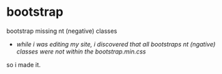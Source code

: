 # bootstrap
bootstrap missing nt (negative) classes

- *while i was editing my site, i discovered that all bootstraps nt (ngative) classes were not within the bootstrap.min.css*

so i made it. 

